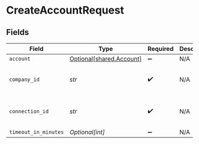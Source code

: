 # CreateAccountRequest


## Fields

| Field                                                      | Type                                                       | Required                                                   | Description                                                | Example                                                    |
| ---------------------------------------------------------- | ---------------------------------------------------------- | ---------------------------------------------------------- | ---------------------------------------------------------- | ---------------------------------------------------------- |
| `account`                                                  | [Optional[shared.Account]](../../models/shared/account.md) | :heavy_minus_sign:                                         | N/A                                                        |                                                            |
| `company_id`                                               | *str*                                                      | :heavy_check_mark:                                         | N/A                                                        | 8a210b68-6988-11ed-a1eb-0242ac120002                       |
| `connection_id`                                            | *str*                                                      | :heavy_check_mark:                                         | N/A                                                        | 2e9d2c44-f675-40ba-8049-353bfcb5e171                       |
| `timeout_in_minutes`                                       | *Optional[int]*                                            | :heavy_minus_sign:                                         | N/A                                                        |                                                            |